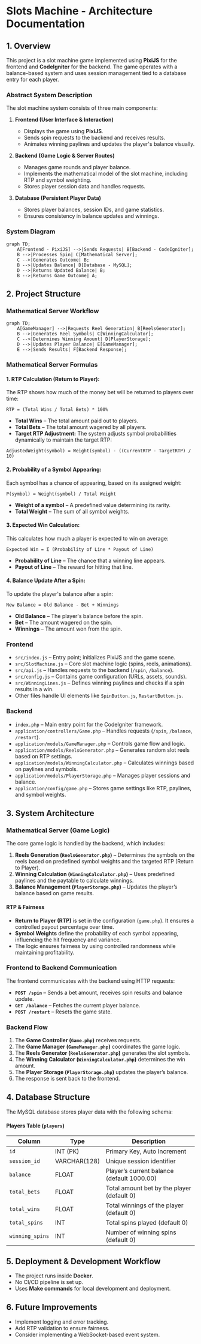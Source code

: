 # **Slots Machine - Architecture Documentation**

## **1. Overview**

This project is a slot machine game implemented using **PixiJS** for the frontend and **CodeIgniter** for the backend. The game operates with a balance-based system and uses session management tied to a database entry for each player.

### **Abstract System Description**

The slot machine system consists of three main components:

1. **Frontend (User Interface & Interaction)**

   - Displays the game using **PixiJS**.
   - Sends spin requests to the backend and receives results.
   - Animates winning paylines and updates the player's balance visually.

2. **Backend (Game Logic & Server Routes)**

   - Manages game rounds and player balance.
   - Implements the mathematical model of the slot machine, including RTP and symbol weighting.
   - Stores player session data and handles requests.

3. **Database (Persistent Player Data)**

   - Stores player balances, session IDs, and game statistics.
   - Ensures consistency in balance updates and winnings.

### **System Diagram**
```mermaid
graph TD;
    A[Frontend - PixiJS] -->|Sends Requests| B[Backend - CodeIgniter];
    B -->|Processes Spin| C[Mathematical Server];
    C -->|Generates Outcome| B;
    B -->|Updates Balance| D[Database - MySQL];
    D -->|Returns Updated Balance| B;
    B -->|Returns Game Outcome| A;
```

## **2. Project Structure**

### **Mathematical Server Workflow**
```mermaid
graph TD;
    A[GameManager] -->|Requests Reel Generation| B[ReelsGenerator];
    B -->|Generates Reel Symbols| C[WinningCalculator];
    C -->|Determines Winning Amount| D[PlayerStorage];
    D -->|Updates Player Balance| E[GameManager];
    E -->|Sends Results| F[Backend Response];
```

### **Mathematical Server Formulas**
#### **1. RTP Calculation (Return to Player):**
The RTP shows how much of the money bet will be returned to players over time:
```
RTP = (Total Wins / Total Bets) * 100%
```
- **Total Wins** – The total amount paid out to players.
- **Total Bets** – The total amount wagered by all players.
- **Target RTP Adjustment:** The system adjusts symbol probabilities dynamically to maintain the target RTP:
```
AdjustedWeight(symbol) = Weight(symbol) - ((CurrentRTP - TargetRTP) / 10)
```

#### **2. Probability of a Symbol Appearing:**
Each symbol has a chance of appearing, based on its assigned weight:
```
P(symbol) = Weight(symbol) / Total Weight
```
- **Weight of a symbol** – A predefined value determining its rarity.
- **Total Weight** – The sum of all symbol weights.

#### **3. Expected Win Calculation:**
This calculates how much a player is expected to win on average:
```
Expected Win = Σ (Probability of Line * Payout of Line)
```
- **Probability of Line** – The chance that a winning line appears.
- **Payout of Line** – The reward for hitting that line.

#### **4. Balance Update After a Spin:**
To update the player's balance after a spin:
```
New Balance = Old Balance - Bet + Winnings
```
- **Old Balance** – The player's balance before the spin.
- **Bet** – The amount wagered on the spin.
- **Winnings** – The amount won from the spin.

### **Frontend**
- `src/index.js` – Entry point; initializes PixiJS and the game scene.
- `src/SlotMachine.js` – Core slot machine logic (spins, reels, animations).
- `src/api.js` – Handles requests to the backend (`/spin`, `/balance`).
- `src/config.js` – Contains game configuration (URLs, assets, sounds).
- `src/WinningLines.js` – Defines winning paylines and checks if a spin results in a win.
- Other files handle UI elements like `SpinButton.js`, `RestartButton.js`.

### **Backend**
- `index.php` – Main entry point for the CodeIgniter framework.
- `application/controllers/Game.php` – Handles requests (`/spin`, `/balance`, `/restart`).
- `application/models/GameManager.php` – Controls game flow and logic.
- `application/models/ReelsGenerator.php` – Generates random slot reels based on RTP settings.
- `application/models/WinningCalculator.php` – Calculates winnings based on paylines and symbols.
- `application/models/PlayerStorage.php` – Manages player sessions and balance.
- `application/config/game.php` – Stores game settings like RTP, paylines, and symbol weights.

## **3. System Architecture**

### **Mathematical Server (Game Logic)**
The core game logic is handled by the backend, which includes:
1. **Reels Generation (`ReelsGenerator.php`)** – Determines the symbols on the reels based on predefined symbol weights and the targeted RTP (Return to Player).
2. **Winning Calculation (`WinningCalculator.php`)** – Uses predefined paylines and the paytable to calculate winnings.
3. **Balance Management (`PlayerStorage.php`)** – Updates the player’s balance based on game results.

#### **RTP & Fairness**
- **Return to Player (RTP)** is set in the configuration (`game.php`). It ensures a controlled payout percentage over time.
- **Symbol Weights** define the probability of each symbol appearing, influencing the hit frequency and variance.
- The logic ensures fairness by using controlled randomness while maintaining profitability.

### **Frontend to Backend Communication**
The frontend communicates with the backend using HTTP requests:
- **`POST /spin`** – Sends a bet amount, receives spin results and balance update.
- **`GET /balance`** – Fetches the current player balance.
- **`POST /restart`** – Resets the game state.

### **Backend Flow**
1. The **Game Controller (`Game.php`)** receives requests.
2. The **Game Manager (`GameManager.php`)** coordinates the game logic.
3. The **Reels Generator (`ReelsGenerator.php`)** generates the slot symbols.
4. The **Winning Calculator (`WinningCalculator.php`)** determines the win amount.
5. The **Player Storage (`PlayerStorage.php`)** updates the player’s balance.
6. The response is sent back to the frontend.

## **4. Database Structure**

The MySQL database stores player data with the following schema:

#### **Players Table (`players`)**
| Column           | Type        | Description |
|-----------------|------------|-------------|
| `id`            | INT (PK)    | Primary Key, Auto Increment |
| `session_id`    | VARCHAR(128) | Unique session identifier |
| `balance`       | FLOAT       | Player’s current balance (default 1000.00) |
| `total_bets`    | FLOAT       | Total amount bet by the player (default 0) |
| `total_wins`    | FLOAT       | Total winnings of the player (default 0) |
| `total_spins`   | INT         | Total spins played (default 0) |
| `winning_spins` | INT         | Number of winning spins (default 0) |

## **5. Deployment & Development Workflow**
- The project runs inside **Docker**.
- No CI/CD pipeline is set up.
- Uses **Make commands** for local development and deployment.

## **6. Future Improvements**
- Implement logging and error tracking.
- Add RTP validation to ensure fairness.
- Consider implementing a WebSocket-based event system.

